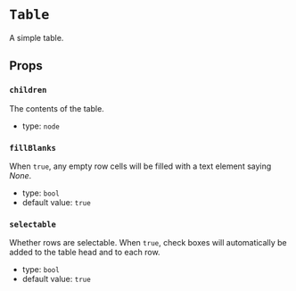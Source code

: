 `Table`
=======

A simple table.

Props
-----

### `children`

The contents of the table.

- type: `node`


### `fillBlanks`

When `true`, any empty row cells will be filled with a text element saying *None*.

- type: `bool`
- default value: `true`


### `selectable`

Whether rows are selectable. When `true`, check boxes will automatically be added to the table head and to each row.

- type: `bool`
- default value: `true`


